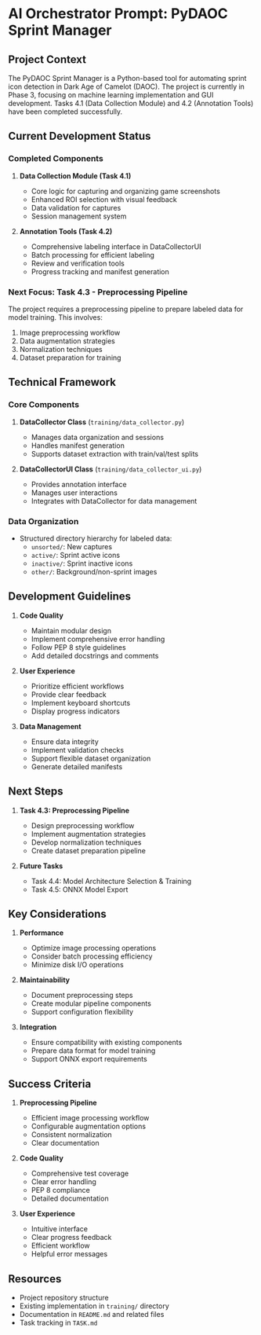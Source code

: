 # AI Orchestrator Prompt: PyDAOC Sprint Manager

## Project Context

The PyDAOC Sprint Manager is a Python-based tool for automating sprint icon detection in Dark Age of Camelot (DAOC). The project is currently in Phase 3, focusing on machine learning implementation and GUI development. Tasks 4.1 (Data Collection Module) and 4.2 (Annotation Tools) have been completed successfully.

## Current Development Status

### Completed Components

1. **Data Collection Module (Task 4.1)**
   - Core logic for capturing and organizing game screenshots
   - Enhanced ROI selection with visual feedback
   - Data validation for captures
   - Session management system

2. **Annotation Tools (Task 4.2)**
   - Comprehensive labeling interface in DataCollectorUI
   - Batch processing for efficient labeling
   - Review and verification tools
   - Progress tracking and manifest generation

### Next Focus: Task 4.3 - Preprocessing Pipeline

The project requires a preprocessing pipeline to prepare labeled data for model training. This involves:
1. Image preprocessing workflow
2. Data augmentation strategies
3. Normalization techniques
4. Dataset preparation for training

## Technical Framework

### Core Components

1. **DataCollector Class** (`training/data_collector.py`)
   - Manages data organization and sessions
   - Handles manifest generation
   - Supports dataset extraction with train/val/test splits

2. **DataCollectorUI Class** (`training/data_collector_ui.py`)
   - Provides annotation interface
   - Manages user interactions
   - Integrates with DataCollector for data management

### Data Organization

- Structured directory hierarchy for labeled data:
  - `unsorted/`: New captures
  - `active/`: Sprint active icons
  - `inactive/`: Sprint inactive icons
  - `other/`: Background/non-sprint images

## Development Guidelines

1. **Code Quality**
   - Maintain modular design
   - Implement comprehensive error handling
   - Follow PEP 8 style guidelines
   - Add detailed docstrings and comments

2. **User Experience**
   - Prioritize efficient workflows
   - Provide clear feedback
   - Implement keyboard shortcuts
   - Display progress indicators

3. **Data Management**
   - Ensure data integrity
   - Implement validation checks
   - Support flexible dataset organization
   - Generate detailed manifests

## Next Steps

1. **Task 4.3: Preprocessing Pipeline**
   - Design preprocessing workflow
   - Implement augmentation strategies
   - Develop normalization techniques
   - Create dataset preparation pipeline

2. **Future Tasks**
   - Task 4.4: Model Architecture Selection & Training
   - Task 4.5: ONNX Model Export

## Key Considerations

1. **Performance**
   - Optimize image processing operations
   - Consider batch processing efficiency
   - Minimize disk I/O operations

2. **Maintainability**
   - Document preprocessing steps
   - Create modular pipeline components
   - Support configuration flexibility

3. **Integration**
   - Ensure compatibility with existing components
   - Prepare data format for model training
   - Support ONNX export requirements

## Success Criteria

1. **Preprocessing Pipeline**
   - Efficient image processing workflow
   - Configurable augmentation options
   - Consistent normalization
   - Clear documentation

2. **Code Quality**
   - Comprehensive test coverage
   - Clear error handling
   - PEP 8 compliance
   - Detailed documentation

3. **User Experience**
   - Intuitive interface
   - Clear progress feedback
   - Efficient workflow
   - Helpful error messages

## Resources

- Project repository structure
- Existing implementation in `training/` directory
- Documentation in `README.md` and related files
- Task tracking in `TASK.md` 